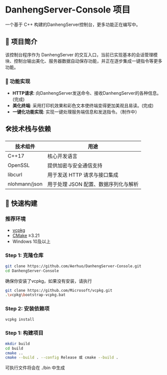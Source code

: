 # DanhengServer-Console 项目

一个基于 C++ 构建的DanhengServer控制台，更多功能正在编写中。

## 📖 项目简介

该控制台程序作为 DanhengServer 的交互入口，当前已实现基本的会话管理模块、控制台输出美化、服务器数据自动保存功能，并正在逐步集成一键指令等更多功能。

### 📜 功能实现

- **HTTP请求**: 向DanhengServer发送命令、接收DanhengServer的各种信息。(完成)
- **美化终端**: 采用打印机效果和彩色文本使终端变得更加美观且易读。(完成)
- **一键化功能实现**: 实现一键处理服务端信息和发送指令。（制作中）

## 🛠️技术栈与依赖

| 技术组件       | 用途                                 |
|----------------|-------------------------------------|
| C++17          | 核心开发语言                         |
| OpenSSL        | 提供加密与安全通信支持                |
| libcurl        | 用于发送 HTTP 请求与接口集成          |
| nlohmann/json  | 用于处理 JSON 配置、数据序列化与解析  |

## 🚀 快速构建

### 推荐环境

- [vcpkg](https://github.com/microsoft/vcpkg)
- [CMake](https://cmake.org/download/) ≥3.21
- Windows 10及以上

### Step 1: 克隆仓库
```bash
git clone https://github.com/Aerhuo/DanhengServer-Console.git
cd DanhengServer-Console
```
确保你安装了vcpkg，如果没有安装，请执行
```bash
git clone https://github.com/Microsoft/vcpkg.git
.\vcpkg\bootstrap-vcpkg.bat
```

### Step 2: 安装依赖项

```bash
vcpkg install
```

### Step 1: 构建项目

```bash
mkdir build
cd build
cmake ..
cmake --build . --config Release 或 cmake --build .
```

可执行文件将会在 ./bin 中生成
